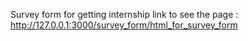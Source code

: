 Survey form for getting internship
link to see the page : http://127.0.0.1:3000/survey_form/html_for_survey_form
